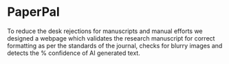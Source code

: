 # PaperPal
To reduce the desk rejections for manuscripts and manual efforts we designed a webpage which validates the research manuscript for correct formatting as per the standards of the journal, checks for blurry images and detects the % confidence of AI generated text.

